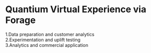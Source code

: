 # Quantium Virtual Experience via Forage
1.Data preparation and customer analytics</br>
2.Experimentation and uplift testing</br>
3.Analytics and commercial application</br>
